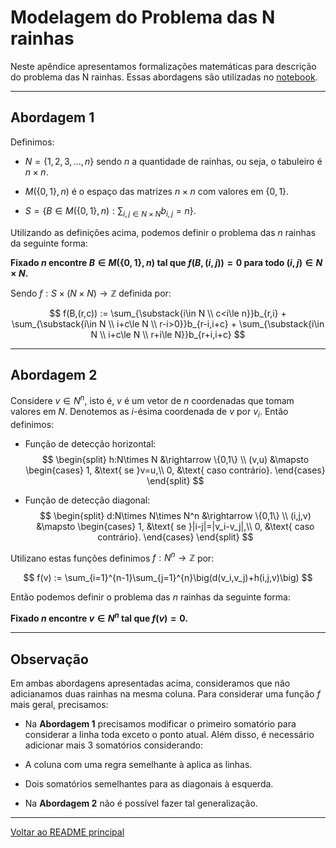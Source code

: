 # Modelagem do Problema das N rainhas

Neste apêndice apresentamos formalizações matemáticas para descrição do problema das N rainhas. Essas abordagens são utilizadas no [notebook](../notebooks/n-queen-problem.ipynb).

---

## Abordagem 1

Definimos:
- $N=\{1,2,3,...,n\}$ sendo $n$ a quantidade de rainhas, ou seja, o tabuleiro é $n\times n$.

- $M(\{0,1\},n)$ é o espaço das matrizes $n\times n$ com valores em $\{0,1\}$.

- $S=\{B\in M(\{0,1\},n):\sum_{i,j\in N\times N}b_{i,j}=n\}$.

Utilizando as definições acima, podemos definir o problema das $n$ rainhas da seguinte forma:

**Fixado $n$ encontre $B\in M(\{0,1\},n)$ tal que $f(B,(i,j))=0$ para todo $(i,j)\in N\times N$.**

Sendo $f:S\times(N\times N)\rightarrow \mathbb{Z}$ definida por:

$$
f(B,(r,c)) := 
\sum_{\substack{i\in N \\ c<i\le n}}b_{r,i} + 
\sum_{\substack{i\in N \\ i+c\le N \\ r-i>0}}b_{r-i,i+c} +
\sum_{\substack{i\in N \\ i+c\le N \\ r+i\le N}}b_{r+i,i+c}
$$

---

## Abordagem 2

Considere $v\in N^n$, isto é, $v$ é um vetor de $n$ coordenadas que tomam valores em $N$. Denotemos as $i$-ésima coordenada de $v$ por $v_i$. Então definimos:

- Função de detecção horizontal:
$$
\begin{split}
    h:N\times N &\rightarrow \{0,1\} \\
    (v,u) &\mapsto 
    \begin{cases}
        1, &\text{ se }v=u,\\
        0, &\text{ caso contrário}.
    \end{cases}
\end{split}
$$


- Função de detecção diagonal:
$$
\begin{split}
    d:N\times N\times N^n &\rightarrow \{0,1\} \\
    (i,j,v) &\mapsto 
    \begin{cases}
        1, &\text{ se }|i-j|=|v_i-v_j|,\\
        0, &\text{ caso contrário}.
    \end{cases}
\end{split}
$$

Utilizano estas funções definimos $f:N^n\rightarrow\mathbb{Z}$ por:

$$
f(v) := \sum_{i=1}^{n-1}\sum_{j=1}^{n}\big(d(v_i,v_j)+h(i,j,v)\big)
$$

Então podemos definir o problema das $n$ rainhas da seguinte forma:

**Fixado $n$ encontre $v\in N^n$ tal que $f(v)=0$.**

---

## Observação

Em ambas abordagens apresentadas acima, consideramos que não adicianamos duas rainhas na mesma coluna. Para considerar uma função $f$ mais geral, precisamos:

- Na **Abordagem 1** precisamos modificar o primeiro somatório para considerar a linha toda exceto o ponto atual. Além disso, é necessário adicionar mais 3 somatórios considerando:
 - A coluna com uma regra semelhante à aplica as linhas.
 - Dois somatórios semelhantes para as diagonais à esquerda.

- Na **Abordagem 2** não é possível fazer tal generalização.

---

[Voltar ao README principal](../../README.md)
